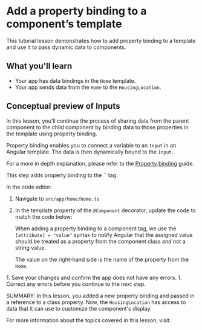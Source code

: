 # Add a property binding to a component’s template

This tutorial lesson demonstrates how to add property binding to a template and use it to pass dynamic data to components.

<docs-video src="https://www.youtube.com/embed/eM3zi_n7lNs?si=AsiczpWnMz5HhJqB&amp;start=599"/>

## What you'll learn

* Your app has data bindings in the `Home` template.
* Your app sends data from the `Home` to the `HousingLocation`.

## Conceptual preview of Inputs

In this lesson, you'll continue the process of sharing data from the parent component to the child component by binding data to those properties in the template using property binding.

Property binding enables you to connect a variable to an `Input` in an Angular template. The data is then dynamically bound to the `Input`.

For a more in depth explanation, please refer to the [Property binding](guide/templates/property-binding) guide.

<docs-workflow>

<docs-step title="Update the `Home` template">
This step adds property binding to the `<app-housing-location>` tag.

In the code editor:

1. Navigate to `src/app/home/home.ts`
1. In the template property of the `@Component` decorator, update the code to match the code below:
    <docs-code header="Add housingLocation property binding" path="adev/src/content/tutorials/first-app/steps/07-dynamic-template-values/src/app/home/home.ts" visibleLines="[17,19]"/>

    When adding a property binding to a component tag, we use the `[attribute] = "value"` syntax to notify Angular that the assigned value should be treated as a property from the component class and not a string value.

    The value on the right-hand side is the name of the property from the `Home`.
</docs-step>

<docs-step title="Confirm the code still works">
1.  Save your changes and confirm the app does not have any errors.
1.  Correct any errors before you continue to the next step.
</docs-step>

</docs-workflow>

SUMMARY: In this lesson, you added a new property binding and passed in a reference to a class property. Now, the `HousingLocation` has access to data that it can use to customize the component's display.

For more information about the topics covered in this lesson, visit:

<docs-pill-row>
  <docs-pill href="/guide/templates/property-binding" title="Property binding"/>
</docs-pill-row>
